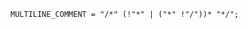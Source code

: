 <!-- This file is generated automatically by infrastructure scripts. Please don't edit by hand. -->

```{ .ebnf .slang-ebnf #MULTILINE_COMMENT }
MULTILINE_COMMENT = "/*" (!"*" | ("*" !"/"))* "*/";
```
